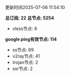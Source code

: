 更新时间2025-07-06 11:54:10

**总订阅: 22**
**总节点: 5254**
- vless节点: 6

**google ping有效节点: 114**
- ss节点: 69
- v2ray节点: 41
- trojan节点: 2
- ssr节点: 2
